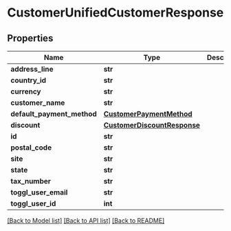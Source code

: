 # CustomerUnifiedCustomerResponse

## Properties

Name | Type | Description | Notes
------------ | ------------- | ------------- | -------------
**address_line** | **str** |  | [optional] 
**country_id** | **str** |  | [optional] 
**currency** | **str** |  | [optional] 
**customer_name** | **str** |  | [optional] 
**default_payment_method** | [**CustomerPaymentMethod**](CustomerPaymentMethod.md) |  | [optional] 
**discount** | [**CustomerDiscountResponse**](CustomerDiscountResponse.md) |  | [optional] 
**id** | **str** |  | [optional] 
**postal_code** | **str** |  | [optional] 
**site** | **str** |  | [optional] 
**state** | **str** |  | [optional] 
**tax_number** | **str** |  | [optional] 
**toggl_user_email** | **str** |  | [optional] 
**toggl_user_id** | **int** |  | [optional] 

[[Back to Model list]](../README.md#documentation-for-models) [[Back to API list]](../README.md#documentation-for-api-endpoints) [[Back to README]](../README.md)


